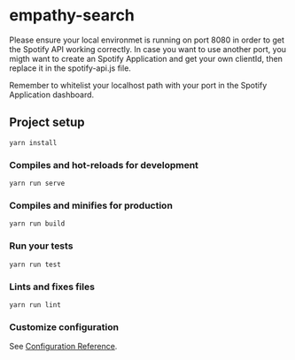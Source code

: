 # empathy-search

Please ensure your local environmet is running on port 8080 in order to get the Spotify API working correctly. In case you want to use another port, you migth want to create an Spotify Application and get your own clientId, then replace it in the spotify-api.js file.

Remember to whitelist your localhost path with your port in the Spotify Application dashboard.

## Project setup
```
yarn install
```

### Compiles and hot-reloads for development
```
yarn run serve
```

### Compiles and minifies for production
```
yarn run build
```

### Run your tests
```
yarn run test
```

### Lints and fixes files
```
yarn run lint
```

### Customize configuration
See [Configuration Reference](https://cli.vuejs.org/config/).
